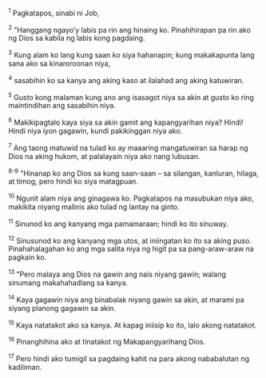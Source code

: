 <sup>1</sup>
Pagkatapos, sinabi ni Job, 

<sup>2</sup>
"Hanggang ngayoʼy labis pa rin ang hinaing ko. Pinahihirapan pa rin ako ng Dios sa kabila ng labis kong pagdaing. 

<sup>3</sup>
Kung alam ko lang kung saan ko siya hahanapin; kung makakapunta lang sana ako sa kinaroroonan niya, 

<sup>4</sup>
sasabihin ko sa kanya ang aking kaso at ilalahad ang aking katuwiran. 

<sup>5</sup>
Gusto kong malaman kung ano ang isasagot niya sa akin at gusto ko ring maintindihan ang sasabihin niya. 

<sup>6</sup>
Makikipagtalo kaya siya sa akin gamit ang kapangyarihan niya? Hindi! Hindi niya iyon gagawin, kundi pakikinggan niya ako. 

<sup>7</sup>
Ang taong matuwid na tulad ko ay maaaring mangatuwiran sa harap ng Dios na aking hukom, at palalayain niya ako nang lubusan.

<sup>8-9</sup>
"Hinanap ko ang Dios sa kung saan-saan – sa silangan, kanluran, hilaga, at timog, pero hindi ko siya matagpuan. 

<sup>10</sup>
Ngunit alam niya ang ginagawa ko. Pagkatapos na masubukan niya ako, makikita niyang malinis ako tulad ng lantay na ginto. 

<sup>11</sup>
Sinunod ko ang kanyang mga pamamaraan; hindi ko ito sinuway. 

<sup>12</sup>
Sinusunod ko ang kanyang mga utos, at iniingatan ko ito sa aking puso. Pinahahalagahan ko ang mga salita niya ng higit pa sa pang-araw-araw na pagkain ko. 

<sup>13</sup>
"Pero malaya ang Dios na gawin ang nais niyang gawin; walang sinumang makahahadlang sa kanya. 

<sup>14</sup>
Kaya gagawin niya ang binabalak niyang gawin sa akin, at marami pa siyang planong gagawin sa akin. 

<sup>15</sup>
Kaya natatakot ako sa kanya. At kapag iniisip ko ito, lalo akong natatakot. 

<sup>16</sup>
Pinanghihina ako at tinatakot ng Makapangyarihang Dios. 

<sup>17</sup>
Pero hindi ako tumigil sa pagdaing kahit na para akong nababalutan ng kadiliman.